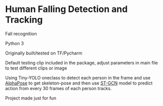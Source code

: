 <h1> Human Falling Detection and Tracking </h1>

Fall recognition

Python 3 

Originally built/tested on TF/Pycharm

Default testing clip included in the package, adjust parameters in main file to test different clips or image

Using Tiny-YOLO oneclass to detect each person in the frame and use 
[AlphaPose](https://github.com/MVIG-SJTU/AlphaPose) to get skeleton-pose and then use
[ST-GCN](https://github.com/yysijie/st-gcn) model to predict action from every 30 frames 
of each person tracks.

Project made just for fun
